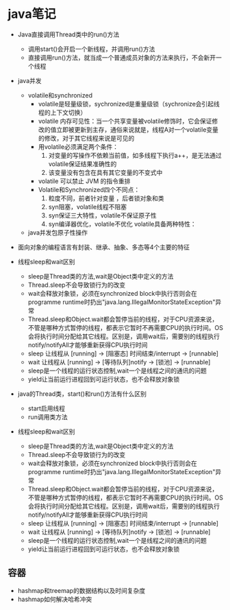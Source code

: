 # java笔记

* Java直接调用Thread类中的run()方法
  * 调用start()会开启一个新线程，并调用run()方法
  * 直接调用run()方法，就当成一个普通成员对象的方法来执行，不会新开一个线程

* java并发
  * volatile和synchronized
    * volatile是轻量级锁，sychronized是重量级锁（sychronize会引起线程的上下文切换）
    * volatile 内存可见性：当一个共享变量被volatile修饰时，它会保证修改的值立即被更新到主存，通俗来说就是，线程A对一个volatile变量的修改，对于其它线程来说是可见的
    * 用volatile必须满足两个条件：
      1. 对变量的写操作不依赖当前值，如多线程下执行a++，是无法通过volatile保证结果准确性的
      2. 该变量没有包含在具有其它变量的不变式中
    * volatile 可以禁止 JVM 的指令重排
    * Volatile和Synchronized四个不同点：
      1. 粒度不同，前者针对变量 ，后者锁对象和类
      2. syn阻塞，volatile线程不阻塞
      3. syn保证三大特性，volatile不保证原子性
      4. syn编译器优化，volatile不优化 volatile具备两种特性：
  * java并发包原子性操作

* 面向对象的编程语言有封装、继承、抽象、多态等4个主要的特征

* 线程sleep和wait区别
  * sleep是Thread类的方法,wait是Object类中定义的方法
  * Thread.sleep不会导致锁行为的改变
  * wait会释放对象锁，必须在synchronized block中执行否则会在programme runtime时扔出"java.lang.IllegalMonitorStateException"异常
  * Thread.sleep和Object.wait都会暂停当前的线程，对于CPU资源来说，不管是哪种方式暂停的线程，都表示它暂时不再需要CPU的执行时间。OS会将执行时间分配给其它线程。区别是，调用wait后，需要别的线程执行notify/notifyAll才能够重新获得CPU执行时间
  * sleep 让线程从 [running] -> [阻塞态] 时间结束/interrupt -> [runnable]
  * wait 让线程从 [running] -> [等待队列]notify  -> [锁池] -> [runnable]
  * sleep是一个线程的运行状态控制,wait一个是线程之间的通讯的问题
  * yield让当前运行进程回到可运行状态，也不会释放对象锁

* java的Thread类，start()和run()方法有什么区别
  * start启用线程
  * run调用类方法

* 线程sleep和wait区别
  * sleep是Thread类的方法,wait是Object类中定义的方法
  * Thread.sleep不会导致锁行为的改变
  * wait会释放对象锁，必须在synchronized block中执行否则会在programme runtime时扔出"java.lang.IllegalMonitorStateException"异常
  * Thread.sleep和Object.wait都会暂停当前的线程，对于CPU资源来说，不管是哪种方式暂停的线程，都表示它暂时不再需要CPU的执行时间。OS会将执行时间分配给其它线程。区别是，调用wait后，需要别的线程执行notify/notifyAll才能够重新获得CPU执行时间
  * sleep 让线程从 [running] -> [阻塞态] 时间结束/interrupt -> [runnable]
  * wait 让线程从 [running] -> [等待队列]notify  -> [锁池] -> [runnable]
  * sleep是一个线程的运行状态控制,wait一个是线程之间的通讯的问题
  * yield让当前运行进程回到可运行状态，也不会释放对象锁


## 容器

* hashmap和treemap的数据结构以及时间复杂度
* hashmap如何解决哈希冲突